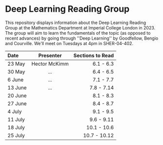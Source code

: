 # Deep Learning Reading Group

This repository displays information about the Deep Learning Reading Group at the Mathematics Department at Imperial College London in 2023. The group will aim to learn the fundamentals of the topic (as opposed to recent advances) by going through ''Deep Learning'' by Goodfellow, Bengio and Courville. We'll meet on Tuesdays at 4pm in SHER-04-402.

| Date            | Presenter     | Sections to Read |
| :---            | :----:        |             ---: |
| 23 May          | Hector McKimm | 6.1 - 6.3        |
| 30 May          | ...           | 6.4 - 6.5        |
| 6 June          | ...           | 7.1 - 7.7        |
| 13 June         | ...           | 7.8 - 7.14       |
| 20 June         |               | 8.1 - 8.3        |
| 27 June         |               | 8.4 - 8.7        |
| 4 July          |               | 9.1 - 9.5        |
| 11 July         |               | 9.6 - 9.11       |
| 18 July         |               | 10.1 - 10.6      |
| 25 July         |               | 10.7 - 10.12     |             